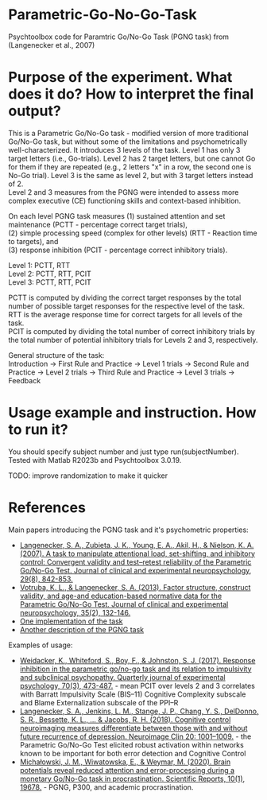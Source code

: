 # Parametric-Go-No-Go-Task
Psychtoolbox code for Paramtric Go/No-Go Task (PGNG task) from (Langenecker et al., 2007)  

# Purpose of the experiment. What does it do? How to interpret the final output?
This is a Parametric Go/No-Go task - modified version of more traditional Go/No-Go task, but without some of the limitations and psychometrically well-characterized. It introduces 3 levels of the task. Level 1 has only 3 target letters (i.e., Go-trials). Level 2 has 2 target letters, but one cannot Go for them if they are repeated (e.g., 2 letters "x" in a row, the second one is No-Go trial). Level 3 is the same as level 2, but with 3 target letters instead of 2.   
Level 2 and 3 measures from the PGNG were intended to assess more complex executive (CE) functioning skills and context-based inhibition.

On each level PGNG task measures (1) sustained attention and set maintenance (PCTT - percentage correct target trials),  
(2) simple processing speed (complex for other levels) (RTT - Reaction time to targets), and  
(3) response inhibition (PCIT - percentage correct inhibitory trials).

Level 1: PCTT, RTT  
Level 2: PCTT, RTT, PCIT  
Level 3: PCTT, RTT, PCIT  

PCTT is computed by dividing the correct target responses by the total number of possible target responses for the respective level of the task.   
RTT is the average response time for correct targets for all levels of the task.  
PCIT is computed by dividing the total number of correct inhibitory trials by the total number of potential inhibitory trials for Levels 2 and 3, respectively.  

General structure of the task:  
Introduction -> First Rule and Practice -> Level 1 trials -> Second Rule and Practice -> Level 2 trials -> Third Rule and Practice -> Level 3 trials -> Feedback

# Usage example and instruction. How to run it?
You should specify subject number and just type run(subjectNumber). Tested with Matlab R2023b and Psychtoolbox 3.0.19.  

TODO: improve randomization to make it quicker  

# References
Main papers introducing the PGNG task and it's psychometric properties:
* [Langenecker, S. A., Zubieta, J. K., Young, E. A., Akil, H., & Nielson, K. A. (2007). A task to manipulate attentional load, set-shifting, and inhibitory control: Convergent validity and test–retest reliability of the Parametric Go/No-Go Test. Journal of clinical and experimental neuropsychology, 29(8), 842-853.](https://doi.org/10.1080/13803390601147611)
* [Votruba, K. L., & Langenecker, S. A. (2013). Factor structure, construct validity, and age-and education-based normative data for the Parametric Go/No-Go Test. Journal of clinical and experimental neuropsychology, 35(2), 132-146.](https://doi.org/10.1080/13803395.2012.758239)
* [One implementation of the task](https://www.millisecond.com/download/library/v6/pgng/pgng/pgng.manual)
* [Another description of the PGNG task](https://jankawis.github.io/battery_of_tasks_WIS_UCLA/PGNG.html)

Examples of usage:
* [Weidacker, K., Whiteford, S., Boy, F., & Johnston, S. J. (2017). Response inhibition in the parametric go/no-go task and its relation to impulsivity and subclinical psychopathy. Quarterly journal of experimental psychology, 70(3), 473-487.](https://doi.org/10.1080/17470218.2015.1135350) - mean PCIT over levels 2 and 3 correlates with Barratt Impulsivity Scale (BIS–11) Cognitive Complexity subscale and Blame Externalization subscale of the PPI–R
* [Langenecker, S. A., Jenkins, L. M., Stange, J. P., Chang, Y. S., DelDonno, S. R., Bessette, K. L., ... & Jacobs, R. H. (2018). Cognitive control neuroimaging measures differentiate between those with and without future recurrence of depression. Neuroimage Clin 20: 1001–1009.](https://doi.org/10.1016/j.nicl.2018.10.004) - the Parametric Go/No-Go Test elicited robust activation within networks known to be important for both error detection and Cognitive Control 
* [Michałowski, J. M., Wiwatowska, E., & Weymar, M. (2020). Brain potentials reveal reduced attention and error-processing during a monetary Go/No-Go task in procrastination. Scientific Reports, 10(1), 19678.](https://doi.org/10.1038/s41598-020-75311-2) - PGNG, P300, and academic procrastination.
